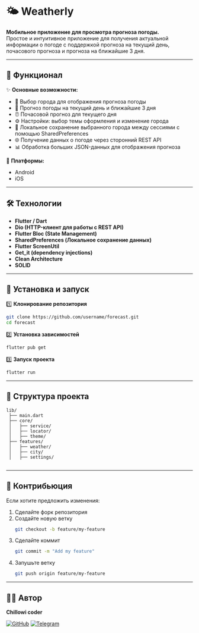 # 🌤️ Weatherly

**Мобильное приложение для просмотра прогноза погоды.**  
Простое и интуитивное приложение для получения актуальной информации о погоде с поддержкой прогноза на текущий день, почасового прогноза и прогноза на ближайшие 3 дня.

---

## 🚀 Функционал  

✨ **Основные возможности:**  
- 🌆 Выбор города для отображения прогноза погоды  
- 📅 Прогноз погоды на текущий день и ближайшие 3 дня  
- ⏰ Почасовой прогноз для текущего дня  
- ⚙️ Настройки: выбор темы оформления и изменение города  
- 💾 Локальное сохранение выбранного города между сессиями с помощью SharedPreferences  
- 🌐 Получение данных о погоде через сторонний REST API  
- 📊 Обработка больших JSON-данных для отображения прогноза  

📱 **Платформы:**  
- Android  
- iOS  

---

## 🛠️ Технологии  

- **Flutter / Dart**  
- **Dio (HTTP-клиент для работы с REST API)**  
- **Flutter Bloc (State Management)**  
- **SharedPreferences (Локальное сохранение данных)**  
- **Flutter ScreenUtil**  
- **Get_it (dependency injections)**  
- **Clean Architecture**  
- **SOLID**  

---

## 📂 Установка и запуск  

1️⃣ **Клонирование репозитория**  
```bash
git clone https://github.com/username/forecast.git
cd forecast
```

2️⃣ **Установка зависимостей**  
```bash
flutter pub get
```

3️⃣ **Запуск проекта**  
```bash
flutter run
```

---

## 📌 Структура проекта  

```plaintext
lib/
 ├── main.dart
 ├── core/
 │   ├── service/
 │   ├── locator/
 │   ├── theme/
 ├── features/
 │   ├── weather/
 │   ├── city/
 │   ├── settings/
 
```

---

## 🤝 Контрибьюция  

Если хотите предложить изменения:  

1. Сделайте форк репозитория  
2. Создайте новую ветку  
   ```bash
   git checkout -b feature/my-feature
   ```
3. Сделайте коммит  
   ```bash
   git commit -m "Add my feature"
   ```
4. Запушьте ветку  
   ```bash
   git push origin feature/my-feature
   ```

---

## 🧑‍💻 Автор  

**Chillowi coder**

[![GitHub](https://img.shields.io/badge/GitHub-000?style=for-the-badge&logo=github&logoColor=white)](https://github.com/Chillowi_coder)  [![Telegram](https://img.shields.io/badge/Telegram-26A5E4?style=for-the-badge&logo=telegram&logoColor=white)](https://t.me/l_2b2t_l)
